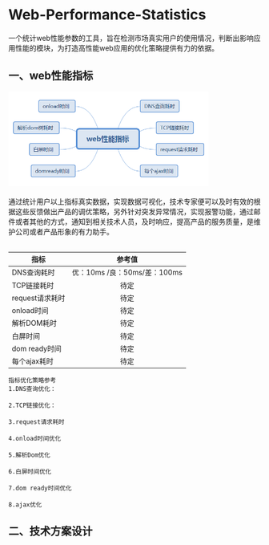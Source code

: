 # Web-Performance-Statistics
一个统计web性能参数的工具，旨在检测市场真实用户的使用情况，判断出影响应用性能的模块，为打造高性能web应用的优化策略提供有力的依据。

## 一、web性能指标
<img src='./doc/web-performance-parameters.png' width=400>
<br>
<br>
通过统计用户以上指标真实数据，实现数据可视化，技术专家便可以及时有效的根据这些反馈做出产品的调优策略，另外针对突发异常情况，实现报警功能，通过邮件或者其他的方式，通知到相关技术人员，及时响应，提高产品的服务质量，是维护公司或者产品形象的有力助手。
<br>
<br> 

| 指标       | 参考值           |
| ------------- |:-------------:|
| DNS查询耗时     | 优：10ms /良：50ms/差：100ms |
| TCP链接耗时      | 待定      |
| request请求耗时 | 待定      |
| onload时间 | 待定      |
| 解析DOM耗时 | 待定      |
| 白屏时间 | 待定      |
| dom ready时间 | 待定      |
| 每个ajax耗时 | 待定      |
```
指标优化策略参考
1.DNS查询优化：

2.TCP链接优化：

3.request请求耗时

4.onload时间优化

5.解析Dom优化

6.白屏时间优化

7.dom ready时间优化

8.ajax优化
```

## 二、技术方案设计





